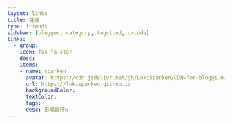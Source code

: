 ```yaml
---
layout: links
title: 链接
type: friends
sidebar: [blogger, category, tagcloud, qrcode]
links:
  - group: 
    icon: fas fa-star
    desc:
    items:
    - name: sparken
      avatar: https://cdn.jsdelivr.net/gh/LokiSparken/CDN-for-blog@1.0/images/kitty.png
      url: https://lokisparken.github.io
      backgroundColor: 
      textColor: 
      tags: 
      desc: 形成自环w
---
```


<!-- more -->


